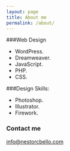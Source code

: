 ```yaml
---
layout: page
title: About me
permalink: /about/
---
```


###Web Design
- WordPress.
- Dreamweaver.
- JavaScript.
- PHP.
- CSS.

###Design Skills:
- Photoshop.
- Illustrator.
- Firework.


### Contact me

[info@nestorcbello.com](mailto:info@nestorcbello.com)
